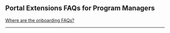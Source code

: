 
<a name="portalfxExtensionsFAQForProgramManagers"></a>
<!-- link to this document is [portalfx-extensions-faq-forProgramManagers.md]()
-->

## Portal Extensions FAQs for Program Managers

<a name="onboardingFAQ"></a>

[Where are the onboarding FAQs?](portalfx-extensions-faq-forDevelopers.md#onboardingFAQ)


* * *